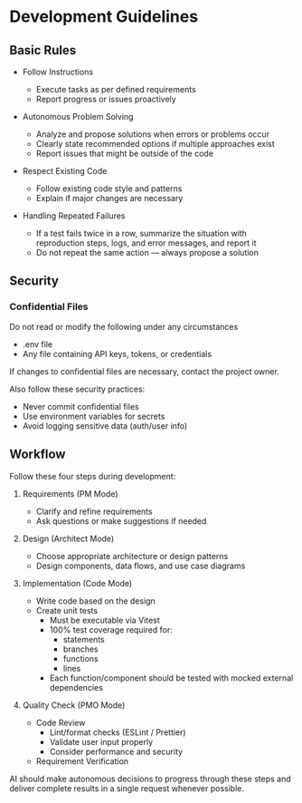 # Development Guidelines

## Basic Rules

- Follow Instructions

  - Execute tasks as per defined requirements
  - Report progress or issues proactively

- Autonomous Problem Solving

  - Analyze and propose solutions when errors or problems occur
  - Clearly state recommended options if multiple approaches exist
  - Report issues that might be outside of the code

- Respect Existing Code

  - Follow existing code style and patterns
  - Explain if major changes are necessary

- Handling Repeated Failures

  - If a test fails twice in a row, summarize the situation with reproduction steps, logs, and error messages, and report it
  - Do not repeat the same action — always propose a solution

## Security

### Confidential Files

Do not read or modify the following under any circumstances

- .env file
- Any file containing API keys, tokens, or credentials

If changes to confidential files are necessary, contact the project owner.

Also follow these security practices:

- Never commit confidential files
- Use environment variables for secrets
- Avoid logging sensitive data (auth/user info)

## Workflow

Follow these four steps during development:

1. Requirements (PM Mode)

   - Clarify and refine requirements
   - Ask questions or make suggestions if needed

2. Design (Architect Mode)

   - Choose appropriate architecture or design patterns
   - Design components, data flows, and use case diagrams

3. Implementation (Code Mode)

   - Write code based on the design
   - Create unit tests
     - Must be executable via Vitest
     - 100% test coverage required for:
       - statements
       - branches
       - functions
       - lines
     - Each function/component should be tested with mocked external dependencies

4. Quality Check (PMO Mode)
   - Code Review
     - Lint/format checks (ESLint / Prettier)
     - Validate user input properly
     - Consider performance and security
   - Requirement Verification

AI should make autonomous decisions to progress through these steps and deliver complete results in a single request whenever possible.
